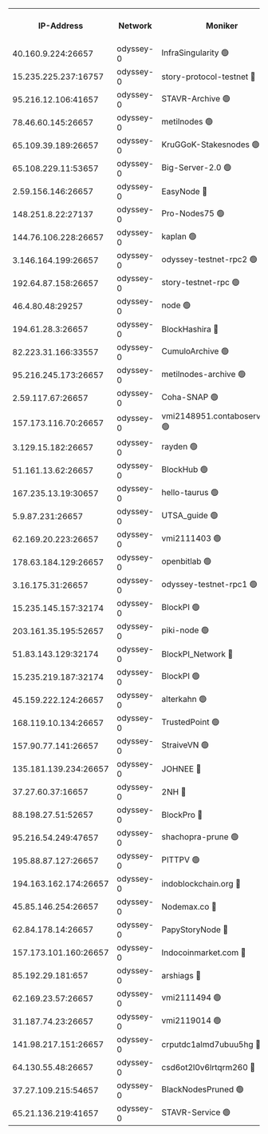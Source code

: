 


<table><tr><th>IP-Address</th><th>Network</th><th>Moniker</th><th>Latest Block Height</th><th>Earliest Block Height</th><th>Catching Up</th><th>Tx Index</th><th>Voting Power</th><th>Version</th><th>Scan Time</th></tr><tr><td>40.160.9.224:26657</td><td>odyssey-0</td><td>InfraSingularity 🟢</td><td>1550079</td><td>1</td><td>False</td><td>off</td><td>0</td><td>0.38.9</td><td>2024-12-26T11:37:44.126176130UTC</td></tr><tr><td>15.235.225.237:16757</td><td>odyssey-0</td><td>story-protocol-testnet 🔴</td><td>1550083</td><td>1</td><td>False</td><td>off</td><td>141024000</td><td>0.38.9</td><td>2024-12-26T11:37:57.416879068UTC</td></tr><tr><td>95.216.12.106:41657</td><td>odyssey-0</td><td>STAVR-Archive 🟢</td><td>1550083</td><td>1</td><td>False</td><td>on</td><td>0</td><td>0.38.9</td><td>2024-12-26T11:38:00.003681384UTC</td></tr><tr><td>78.46.60.145:26657</td><td>odyssey-0</td><td>metilnodes 🟢</td><td>1550087</td><td>1</td><td>False</td><td>off</td><td>0</td><td>0.38.9</td><td>2024-12-26T11:38:10.130873131UTC</td></tr><tr><td>65.109.39.189:26657</td><td>odyssey-0</td><td>KruGGoK-Stakesnodes 🟢</td><td>1243011</td><td>1</td><td>False</td><td>on</td><td>0</td><td>0.38.9</td><td>2024-12-26T11:38:14.835165738UTC</td></tr><tr><td>65.108.229.11:53657</td><td>odyssey-0</td><td>Big-Server-2.0 🟢</td><td>1550089</td><td>1</td><td>False</td><td>off</td><td>0</td><td>0.38.9</td><td>2024-12-26T11:38:15.870985143UTC</td></tr><tr><td>2.59.156.146:26657</td><td>odyssey-0</td><td>EasyNode 🔴</td><td>1550089</td><td>1</td><td>False</td><td>off</td><td>142019795</td><td>0.38.9</td><td>2024-12-26T11:38:16.816499178UTC</td></tr><tr><td>148.251.8.22:27137</td><td>odyssey-0</td><td>Pro-Nodes75 🟢</td><td>1550089</td><td>1</td><td>False</td><td>on</td><td>0</td><td>0.38.9</td><td>2024-12-26T11:38:17.117548500UTC</td></tr><tr><td>144.76.106.228:26657</td><td>odyssey-0</td><td>kaplan 🟢</td><td>1550093</td><td>1</td><td>False</td><td>off</td><td>0</td><td>0.38.9</td><td>2024-12-26T11:38:34.537953836UTC</td></tr><tr><td>3.146.164.199:26657</td><td>odyssey-0</td><td>odyssey-testnet-rpc2 🟢</td><td>1550094</td><td>1</td><td>False</td><td>off</td><td>0</td><td>0.38.9</td><td>2024-12-26T11:38:35.786230194UTC</td></tr><tr><td>192.64.87.158:26657</td><td>odyssey-0</td><td>story-testnet-rpc 🟢</td><td>1243011</td><td>1</td><td>False</td><td>off</td><td>0</td><td>0.38.9</td><td>2024-12-26T11:38:41.203709707UTC</td></tr><tr><td>46.4.80.48:29257</td><td>odyssey-0</td><td>node 🟢</td><td>1550095</td><td>1</td><td>False</td><td>on</td><td>0</td><td>0.38.9</td><td>2024-12-26T11:38:41.860333347UTC</td></tr><tr><td>194.61.28.3:26657</td><td>odyssey-0</td><td>BlockHashira 🔴</td><td>1550098</td><td>1</td><td>False</td><td>off</td><td>141090000</td><td>0.38.9</td><td>2024-12-26T11:38:49.644436865UTC</td></tr><tr><td>82.223.31.166:33557</td><td>odyssey-0</td><td>CumuloArchive 🟢</td><td>1550100</td><td>1</td><td>False</td><td>on</td><td>0</td><td>0.38.9</td><td>2024-12-26T11:38:57.390252094UTC</td></tr><tr><td>95.216.245.173:26657</td><td>odyssey-0</td><td>metilnodes-archive 🟢</td><td>1550100</td><td>1</td><td>False</td><td>on</td><td>0</td><td>0.38.9</td><td>2024-12-26T11:38:59.944586977UTC</td></tr><tr><td>2.59.117.67:26657</td><td>odyssey-0</td><td>Coha-SNAP 🟢</td><td>1550100</td><td>1</td><td>False</td><td>off</td><td>0</td><td>0.38.9</td><td>2024-12-26T11:39:05.667340543UTC</td></tr><tr><td>157.173.116.70:26657</td><td>odyssey-0</td><td>vmi2148951.contaboserver.net 🟢</td><td>1550102</td><td>1</td><td>False</td><td>off</td><td>0</td><td>0.38.9</td><td>2024-12-26T11:39:11.572454656UTC</td></tr><tr><td>3.129.15.182:26657</td><td>odyssey-0</td><td>rayden 🟢</td><td>1243011</td><td>1</td><td>False</td><td>on</td><td>0</td><td>0.38.9</td><td>2024-12-26T11:39:29.102328366UTC</td></tr><tr><td>51.161.13.62:26657</td><td>odyssey-0</td><td>BlockHub 🟢</td><td>1550112</td><td>1</td><td>False</td><td>off</td><td>0</td><td>0.38.9</td><td>2024-12-26T11:39:45.849053145UTC</td></tr><tr><td>167.235.13.19:30657</td><td>odyssey-0</td><td>hello-taurus 🟢</td><td>1550112</td><td>1</td><td>False</td><td>on</td><td>0</td><td>0.38.9</td><td>2024-12-26T11:39:46.582801697UTC</td></tr><tr><td>5.9.87.231:26657</td><td>odyssey-0</td><td>UTSA_guide 🟢</td><td>1550113</td><td>1</td><td>False</td><td>on</td><td>0</td><td>0.38.9</td><td>2024-12-26T11:39:48.009363676UTC</td></tr><tr><td>62.169.20.223:26657</td><td>odyssey-0</td><td>vmi2111403 🟢</td><td>953685</td><td>1</td><td>False</td><td>off</td><td>0</td><td>0.38.9</td><td>2024-12-26T11:39:56.608481123UTC</td></tr><tr><td>178.63.184.129:26657</td><td>odyssey-0</td><td>openbitlab 🟢</td><td>1550121</td><td>1</td><td>False</td><td>on</td><td>0</td><td>0.38.9</td><td>2024-12-26T11:40:19.693518150UTC</td></tr><tr><td>3.16.175.31:26657</td><td>odyssey-0</td><td>odyssey-testnet-rpc1 🟢</td><td>1550123</td><td>1</td><td>False</td><td>off</td><td>0</td><td>0.38.9</td><td>2024-12-26T11:40:24.839109784UTC</td></tr><tr><td>15.235.145.157:32174</td><td>odyssey-0</td><td>BlockPI 🟢</td><td>1550084</td><td>109001</td><td>False</td><td>off</td><td>0</td><td>0.38.9</td><td>2024-12-26T11:37:58.443798247UTC</td></tr><tr><td>203.161.35.195:52657</td><td>odyssey-0</td><td>piki-node 🟢</td><td>1243011</td><td>109001</td><td>False</td><td>off</td><td>0</td><td>0.38.9</td><td>2024-12-26T11:38:01.877207333UTC</td></tr><tr><td>51.83.143.129:32174</td><td>odyssey-0</td><td>BlockPI_Network 🔴</td><td>1550095</td><td>109001</td><td>False</td><td>off</td><td>141100000</td><td>0.38.9</td><td>2024-12-26T11:38:40.531921719UTC</td></tr><tr><td>15.235.219.187:32174</td><td>odyssey-0</td><td>BlockPI 🟢</td><td>1550101</td><td>109001</td><td>False</td><td>off</td><td>0</td><td>0.38.9</td><td>2024-12-26T11:39:08.743835044UTC</td></tr><tr><td>45.159.222.124:26657</td><td>odyssey-0</td><td>alterkahn 🟢</td><td>1243011</td><td>113001</td><td>False</td><td>off</td><td>0</td><td>0.38.9</td><td>2024-12-26T11:39:57.048722937UTC</td></tr><tr><td>168.119.10.134:26657</td><td>odyssey-0</td><td>TrustedPoint 🟢</td><td>1550122</td><td>339001</td><td>False</td><td>off</td><td>0</td><td>0.38.9</td><td>2024-12-26T11:40:22.060526805UTC</td></tr><tr><td>157.90.77.141:26657</td><td>odyssey-0</td><td>StraiveVN 🟢</td><td>1550095</td><td>342001</td><td>False</td><td>off</td><td>0</td><td>0.38.9</td><td>2024-12-26T11:38:41.533092189UTC</td></tr><tr><td>135.181.139.234:26657</td><td>odyssey-0</td><td>JOHNEE 🔴</td><td>1550111</td><td>351001</td><td>False</td><td>on</td><td>141025000</td><td>0.38.9</td><td>2024-12-26T11:39:42.089867824UTC</td></tr><tr><td>37.27.60.37:16657</td><td>odyssey-0</td><td>2NH 🔴</td><td>1550106</td><td>395001</td><td>False</td><td>off</td><td>141060000</td><td>0.38.9</td><td>2024-12-26T11:39:23.094861715UTC</td></tr><tr><td>88.198.27.51:52657</td><td>odyssey-0</td><td>BlockPro 🔴</td><td>1550084</td><td>507001</td><td>False</td><td>off</td><td>141024000</td><td>0.38.9</td><td>2024-12-26T11:38:00.432473875UTC</td></tr><tr><td>95.216.54.249:47657</td><td>odyssey-0</td><td>shachopra-prune 🟢</td><td>1550109</td><td>531001</td><td>False</td><td>off</td><td>0</td><td>0.38.9</td><td>2024-12-26T11:39:36.113507838UTC</td></tr><tr><td>195.88.87.127:26657</td><td>odyssey-0</td><td>PITTPV 🟢</td><td>1243011</td><td>862001</td><td>False</td><td>off</td><td>0</td><td>0.38.9</td><td>2024-12-26T11:38:12.650456168UTC</td></tr><tr><td>194.163.162.174:26657</td><td>odyssey-0</td><td>indoblockchain.org 🔴</td><td>1550080</td><td>1023001</td><td>False</td><td>off</td><td>142085577</td><td>0.38.9</td><td>2024-12-26T11:37:45.121571088UTC</td></tr><tr><td>45.85.146.254:26657</td><td>odyssey-0</td><td>Nodemax.co 🔴</td><td>1550084</td><td>1023001</td><td>False</td><td>off</td><td>141061782</td><td>0.38.9</td><td>2024-12-26T11:37:58.888110897UTC</td></tr><tr><td>62.84.178.14:26657</td><td>odyssey-0</td><td>PapyStoryNode 🔴</td><td>1550110</td><td>1023001</td><td>False</td><td>off</td><td>141024000</td><td>0.38.9</td><td>2024-12-26T11:39:37.481531417UTC</td></tr><tr><td>157.173.101.160:26657</td><td>odyssey-0</td><td>Indocoinmarket.com 🔴</td><td>1550116</td><td>1023001</td><td>False</td><td>off</td><td>142085577</td><td>0.38.9</td><td>2024-12-26T11:40:00.463237501UTC</td></tr><tr><td>85.192.29.181:657</td><td>odyssey-0</td><td>arshiags 🔴</td><td>1550115</td><td>1122001</td><td>False</td><td>off</td><td>141099000</td><td>0.38.9</td><td>2024-12-26T11:39:57.422418437UTC</td></tr><tr><td>62.169.23.57:26657</td><td>odyssey-0</td><td>vmi2111494 🟢</td><td>1345417</td><td>1140001</td><td>False</td><td>off</td><td>0</td><td>0.38.9</td><td>2024-12-26T11:38:34.156976081UTC</td></tr><tr><td>31.187.74.23:26657</td><td>odyssey-0</td><td>vmi2119014 🟢</td><td>1180904</td><td>1140001</td><td>False</td><td>off</td><td>0</td><td>0.38.9</td><td>2024-12-26T11:39:37.062659949UTC</td></tr><tr><td>141.98.217.151:26657</td><td>odyssey-0</td><td>crputdc1almd7ubuu5hg 🔴</td><td>1550097</td><td>1146001</td><td>False</td><td>off</td><td>509073000</td><td>0.38.9</td><td>2024-12-26T11:38:48.491156160UTC</td></tr><tr><td>64.130.55.48:26657</td><td>odyssey-0</td><td>csd6ot2l0v6lrtqrm260 🔴</td><td>1550089</td><td>1149001</td><td>False</td><td>off</td><td>509078000</td><td>0.38.9</td><td>2024-12-26T11:38:17.504282107UTC</td></tr><tr><td>37.27.109.215:54657</td><td>odyssey-0</td><td>BlackNodesPruned 🟢</td><td>1550088</td><td>1163001</td><td>False</td><td>on</td><td>0</td><td>0.38.9</td><td>2024-12-26T11:38:13.215974910UTC</td></tr><tr><td>65.21.136.219:41657</td><td>odyssey-0</td><td>STAVR-Service 🟢</td><td>1550093</td><td>1545001</td><td>False</td><td>on</td><td>0</td><td>0.38.9</td><td>2024-12-26T11:38:34.995412572UTC</td></tr></table>